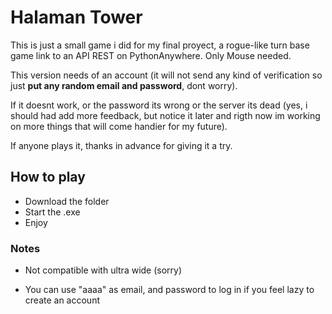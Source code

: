 # Halaman Tower

This is just a small game i did for my final proyect, a rogue-like turn base game link to an API REST on PythonAnywhere. Only Mouse needed.

This version needs of an account (it will not send any kind of verification so just **put any random email and password**, dont worry). 

If it doesnt work, or the password its wrong or the server its dead (yes, i should had add more feedback, but notice it later and rigth now im working on more things that will come handier for my future).

If anyone plays it, thanks in advance for giving it a try.

## How to play

- Download the folder
- Start the .exe
- Enjoy

### Notes

- Not compatible with ultra wide (sorry)

- You can use "aaaa" as email, and password to log in if you feel lazy to create an account
